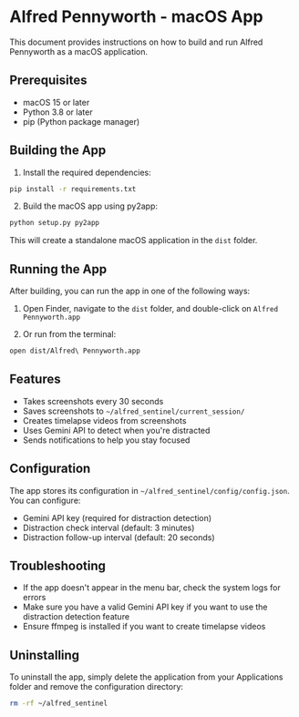 # Alfred Pennyworth - macOS App

This document provides instructions on how to build and run Alfred Pennyworth as a macOS application.

## Prerequisites

- macOS 15 or later
- Python 3.8 or later
- pip (Python package manager)

## Building the App

1. Install the required dependencies:

```bash
pip install -r requirements.txt
```

2. Build the macOS app using py2app:

```bash
python setup.py py2app
```

This will create a standalone macOS application in the `dist` folder.

## Running the App

After building, you can run the app in one of the following ways:

1. Open Finder, navigate to the `dist` folder, and double-click on `Alfred Pennyworth.app`

2. Or run from the terminal:

```bash
open dist/Alfred\ Pennyworth.app
```

## Features

- Takes screenshots every 30 seconds
- Saves screenshots to `~/alfred_sentinel/current_session/`
- Creates timelapse videos from screenshots
- Uses Gemini API to detect when you're distracted
- Sends notifications to help you stay focused

## Configuration

The app stores its configuration in `~/alfred_sentinel/config/config.json`. You can configure:

- Gemini API key (required for distraction detection)
- Distraction check interval (default: 3 minutes)
- Distraction follow-up interval (default: 20 seconds)

## Troubleshooting

- If the app doesn't appear in the menu bar, check the system logs for errors
- Make sure you have a valid Gemini API key if you want to use the distraction detection feature
- Ensure ffmpeg is installed if you want to create timelapse videos

## Uninstalling

To uninstall the app, simply delete the application from your Applications folder and remove the configuration directory:

```bash
rm -rf ~/alfred_sentinel
```